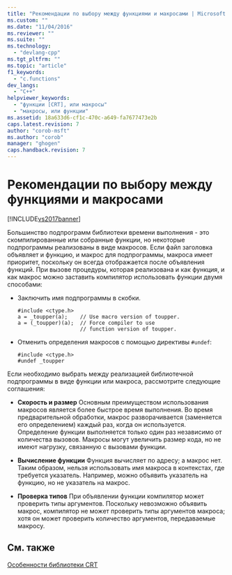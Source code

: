 ```yaml
---
title: "Рекомендации по выбору между функциями и макросами | Microsoft Docs"
ms.custom: ""
ms.date: "11/04/2016"
ms.reviewer: ""
ms.suite: ""
ms.technology: 
  - "devlang-cpp"
ms.tgt_pltfrm: ""
ms.topic: "article"
f1_keywords: 
  - "c.functions"
dev_langs: 
  - "C++"
helpviewer_keywords: 
  - "функции [CRT], или макросы"
  - "макросы, или функции"
ms.assetid: 18a633d6-cf1c-470c-a649-fa7677473e2b
caps.latest.revision: 7
author: "corob-msft"
ms.author: "corob"
manager: "ghogen"
caps.handback.revision: 7
---
```

# Рекомендации по выбору между функциями и макросами
[!INCLUDE[vs2017banner](../assembler/inline/includes/vs2017banner.md)]

Большинство подпрограмм библиотеки времени выполнения \- это скомпилированные или собранные функции, но некоторые подпрограммы реализованы в виде макросов.  Если файл заголовка объявляет и функцию, и макрос для подпрограммы, макроса имеет приоритет, поскольку он всегда отображается после объявления функций.  При вызове процедуры, которая реализована и как функция, и как макрос можно заставить компилятор использовать функции двумя способами:  
  
-   Заключить имя подпрограммы в скобки.  
  
    ```  
    #include <ctype.h>  
    a = _toupper(a);    // Use macro version of toupper.  
    a = (_toupper)(a);  // Force compiler to use   
                        // function version of toupper.  
    ```  
  
-   Отменить определения макросов с помощью директивы `#undef`:  
  
    ```  
    #include <ctype.h>  
    #undef _toupper  
    ```  
  
 Если необходимо выбрать между реализацией библиотечной подпрограммы в виде функции или макроса, рассмотрите следующие соглашения:  
  
-   **Скорость и размер** Основным преимуществом использования макросов является более быстрое время выполнения.  Во время предварительной обработки, макрос разворачивается \(заменяется его определением\) каждый раз, когда он используется.  Определение функции выполняется только один раз независимо от количества вызовов.  Макросы могут увеличить размер кода, но не имеют нагрузку, связанную с вызовами функции.  
  
-   **Вычисление функции** Функция вычисляет по адресу; а макрос нет.  Таким образом, нельзя использовать имя макроса в контекстах, где требуется указатель.  Например, можно объявить указатель на функцию, но не указатель на макрос.  
  
-   **Проверка типов** При объявлении функции компилятор может проверить типы аргументов.  Поскольку невозможно объявить макрос, компилятор не может проверить типы аргументов макроса; хотя он может проверить количество аргументов, передаваемые макросу.  
  
## См. также  
 [Особенности библиотеки CRT](../c-runtime-library/crt-library-features.md)